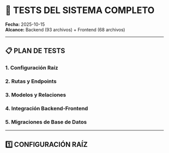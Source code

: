 # 🧪 TESTS DEL SISTEMA COMPLETO

**Fecha:** 2025-10-15  
**Alcance:** Backend (93 archivos) + Frontend (68 archivos)

---

## 📋 PLAN DE TESTS

### 1. Configuración Raíz
### 2. Rutas y Endpoints
### 3. Modelos y Relaciones
### 4. Integración Backend-Frontend
### 5. Migraciones de Base de Datos

---

## 1️⃣ CONFIGURACIÓN RAÍZ


